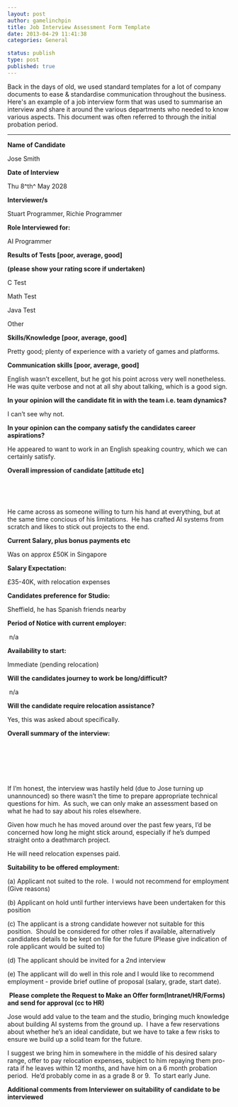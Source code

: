 ```yaml
---
layout: post
author: gamelinchpin
title: Job Interview Assessment Form Template
date: 2013-04-29 11:41:38
categories: General

status: publish
type: post
published: true
---
```

Back in the days of old, we used standard templates for a lot of company
documents to ease & standardise communication throughout the business.
Here's an example of a job interview form that was used to summarise an
interview and share it around the various departments who needed to know
various aspects. This document was often referred to through the initial
probation period.

------------------------------------------------------------------------

**Name of Candidate**

Jose Smith

**Date of Interview**

Thu 8^th^ May 2028

**Interviewer/s**

Stuart Programmer, Richie Programmer

**Role Interviewed for:**

AI Programmer

**Results of Tests [poor, average, good]**

**(please show your rating score if undertaken)**

C Test

Math Test

Java Test

Other

**Skills/Knowledge [poor, average, good]**

Pretty good; plenty of experience with a variety of games and platforms.

**Communication skills [poor, average, good]**

English wasn’t excellent, but he got his point across very well
nonetheless.  He was quite verbose and not at all shy about talking,
which is a good sign.

**In your opinion will the candidate fit in with the team i.e. team
dynamics?**

I can’t see why not.

**In your opinion can the company satisfy the candidates career
aspirations?**

He appeared to want to work in an English speaking country, which we can
certainly satisfy.

**Overall impression of candidate [attitude etc]**

 

 

He came across as someone willing to turn his hand at everything, but at
the same time concious of his limitations.  He has crafted AI systems
from scratch and likes to stick out projects to the end.

**Current Salary, plus bonus payments etc**

Was on approx £50K in Singapore

**Salary Expectation:**

£35-40K, with relocation expenses

**Candidates preference for Studio:**

Sheffield, he has Spanish friends nearby

**Period of Notice with current employer:**

 n/a

**Availability to start:**

Immediate (pending relocation)

**Will the candidates journey to work be long/difficult?**

 n/a

**Will the candidate require relocation assistance?**

Yes, this was asked about specifically.

**Overall summary of the interview:**

 

 

 

If I’m honest, the interview was hastily held (due to Jose turning up
unannounced) so there wasn’t the time to prepare appropriate technical
questions for him.  As such, we can only make an assessment based on
what he had to say about his roles elsewhere.

Given how much he has moved around over the past few years, I’d be
concerned how long he might stick around, especially if he’s dumped
straight onto a deathmarch project.

He will need relocation expenses paid.

**Suitability to be offered employment:**

\(a) Applicant not suited to the role.  I would not recommend for
employment (Give reasons)

\(b) Applicant on hold until further interviews have been undertaken for
this position

\(c) The applicant is a strong candidate however not suitable for this
position.  Should be considered for other roles if available,
alternatively candidates details to be kept on file for the future
(Please give indication of role applicant would be suited to)

\(d) The applicant should be invited for a 2nd interview

\(e) The applicant will do well in this role and I would like to
recommend employment - provide brief outline of proposal (salary, grade,
start date).

 **Please complete the Request to Make an Offer form(Intranet/HR/Forms)
and send for approval (cc to HR)**

Jose would add value to the team and the studio, bringing much knowledge
about building AI systems from the ground up.  I have a few reservations
about whether he’s an ideal candidate, but we have to take a few risks
to ensure we build up a solid team for the future.

I suggest we bring him in somewhere in the middle of his desired salary
range, offer to pay relocation expenses, subject to him repaying them
pro-rata if he leaves within 12 months, and have him on a 6 month
probation period.  He’d probably come in as a grade 8 or 9.  To start
early June.

**Additional comments from Interviewer on suitability of candidate to be
interviewed**

 

